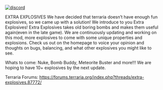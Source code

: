 [![discord](https://img.shields.io/discord/703636892901441577?style=flat-square&logo=discord "Discord")](https://discord.com/invite/gTQjQz4)

EXTRA EXPLOSIVES We have decided that terraria doesn’t have enough fun explosives, so we came up with a solution! We introduce to you Extra Explosives! Extra Explosives takes old boring bombs and makes them useful again(even in the late game). We are continuously updating and working on this mod, more explosives to come with some unique properties and explosions. Check us out on the homepage to voice your opinion and thoughts on bugs, balancing, and what other explosives you might like to see.

Whats to come: Nuke, Bomb Buddy, Meteorite Buster and more!!! We are hoping to have 10+ explosives by the next update.

Terraria Forums: https://forums.terraria.org/index.php?threads/extra-explosives.87772/
